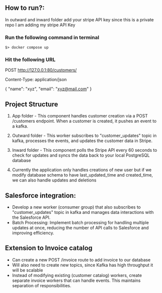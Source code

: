 ## How to run?:

 In outward and inward folder add your stripe API key since this is a private repo I am adding my stripe API Key
### Run the following command in terminal
```
$> docker compose up
```
### Hit the following URL
POST http://127.0.0.1:80/customers/

Content-Type: application/json

{
  "name": "xyz",
  "email": "xyz@mail.com"
}


## Project Structure

1. App folder - This component handles customer creation via a POST /customers endpoint. When a customer is created, it pushes an event to a kafka.

2. Outward folder - This worker subscribes to "customer_updates" topic in kafka, processes the events, and updates the customer data in Stripe.

3. Inward folder - This component polls the Stripe API every 60 seconds to check for updates and syncs the data back to your local PostgreSQL database

4. Currently the application only handles creations of new user but if we modify database schema to have last_updated_time and created_time, we can also handle updates and deletions


## Salesforce integration:
- Develop a new worker (consumer group) that also subscribes to "customer_updates" topic in kafka and manages data interactions with the Salesforce API. 
- Batch Processing: Implement batch processing for handling multiple updates at once, reducing the number of API calls to Salesforce and improving efficiency.

## Extension to Invoice catalog
- Can create a new POST /invoice route to add invoice to our database
- Will also need to create new topics, since Kafka has high throughput it will be scalable
- Instead of modifying existing (customer catalog) workers, create separate invoice workers that can handle events. This maintains separation of responsibilities.
